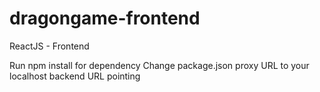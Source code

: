 # dragongame-frontend
ReactJS - Frontend

Run npm install for dependency
Change package.json proxy URL to your localhost backend URL pointing
